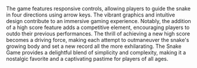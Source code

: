 The game features responsive controls, allowing players to guide the snake in four directions using arrow keys. The vibrant graphics and intuitive design contribute to an immersive gaming experience. Notably, the addition of a high score feature adds a competitive element, encouraging players to outdo their previous performances. The thrill of achieving a new high score becomes a driving force, making each attempt to outmaneuver the snake's growing body and set a new record all the more exhilarating. The Snake Game provides a delightful blend of simplicity and complexity, making it a nostalgic favorite and a captivating pastime for players of all ages.
